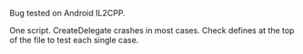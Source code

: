 Bug tested on Android IL2CPP.

One script. CreateDelegate crashes in most cases. Check defines at the top of the file to test each single case.
